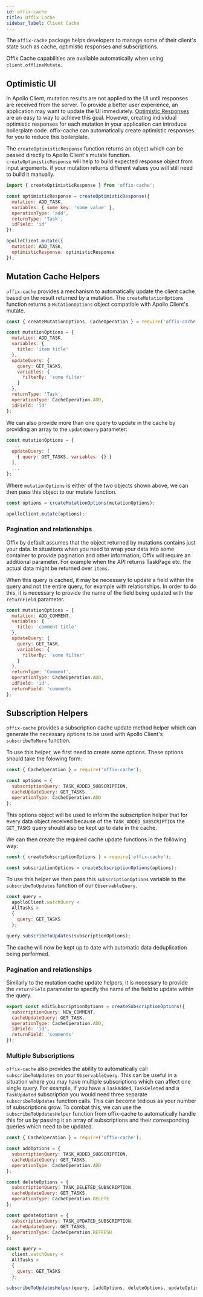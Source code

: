 ```yaml
---
id: offix-cache
title: Offix Cache
sidebar_label: Client Cache
---
```


The `offix-cache` package helps developers to manage some of their client's state such as cache, optimistic responses and subscriptions.

Offix Cache capabilities are available automatically when using `client.offlineMutate`.

## Optimistic UI

In Apollo Client, mutation results are not applied to the UI until responses are received from the server. To provide a better user experience, an application may want to update the UI immediately. [Optimistic Responses](https://www.apollographql.com/docs/react/api/react-apollo.html#graphql-mutation-options-optimisticResponse 'Optimistic Responses') are an easy to way to achieve this goal. However, creating individual optimistic responses for each mutation in your application can introduce boilerplate code. offix-cache can automatically create optimistic responses for you to reduce this boilerplate.

The `createOptimisticResponse` function returns an object which can be passed directly to Apollo Client's mutate function. `createOptimisticResponse` will help to build expected response object from input arguments.
if your mutation returns different values you will still need to build it manually.

```javascript
import { createOptimisticResponse } from 'offix-cache';

const optimisticResponse = createOptimisticResponse({
  mutation: ADD_TASK,
  variables: { some_key: 'some_value' },
  operationType: 'add',
  returnType: 'Task',
  idField: 'id'
});

apolloClient.mutate({
  mutation: ADD_TASK,
  optimisticResponse: optimisticResponse
});
```

## Mutation Cache Helpers

`offix-cache` provides a mechanism to automatically update the client cache based on the result returned by a mutation. The `createMutationOptions` function returns a `MutationOptions` object compatible with Apollo Client's mutate.

```javascript
const { createMutationOptions, CacheOperation } = require('offix-cache');

const mutationOptions = {
  mutation: ADD_TASK,
  variables: {
    title: 'item title'
  },
  updateQuery: {
    query: GET_TASKS,
    variables: {
      filterBy: 'some filter'
    }
  },
  returnType: 'Task',
  operationType: CacheOperation.ADD,
  idField: 'id'
};
```

We can also provide more than one query to update in the cache by providing an array to the `updateQuery` parameter:

```javascript
const mutationOptions = {
  ...
  updateQuery: [
    { query: GET_TASKS, variables: {} }
  ],
  ...
};
```

Where `mutationOptions` is either of the two objects shown above, we can then pass this object to our mutate function.

```javascript
const options = createMutationOptions(mutationOptions);

apolloClient.mutate(options);
```

### Pagination and relationships

Offix by default assumes that the object returned by mutations contains just your data. In situations when you need to wrap your data into some container to provide pagination and other information, Offix will require an additional parameter. For example when the API returns TaskPage etc. the actual data might be returned over `items`.

When this query is cached, it may be necessary to update a field within the query and not the entire query, for example with relationships. In order to do this, it is necessary to provide the name of the field being updated with the `returnField` parameter.

```javascript
const mutationOptions = {
  mutation: ADD_COMMENT,
  variables: {
    title: 'comment title'
  },
  updateQuery: {
    query: GET_TASK,
    variables: {
      filterBy: 'some filter'
    }
  },
  returnType: 'Comment',
  operationType: CacheOperation.ADD,
  idField: 'id',
  returnField: 'comments
};
```

## Subscription Helpers

`offix-cache` provides a subscription cache update method helper which can generate the necessary options to be used with Apollo Client's `subscribeToMore` function.

To use this helper, we first need to create some options. These options should take the folowing form:

```javascript
const { CacheOperation } = require('offix-cache');

const options = {
  subscriptionQuery: TASK_ADDED_SUBSCRIPTION,
  cacheUpdateQuery: GET_TASKS,
  operationType: CacheOperation.ADD
};
```

This options object will be used to inform the subscription helper that for every data object received because of the `TASK_ADDED_SUBSCRIPTION` the `GET_TASKS` query should also be kept up to date in the cache.

We can then create the required cache update functions in the following way:

```javascript
const { createSubscriptionOptions } = require('offix-cache');

const subscriptionOptions = createSubscriptionOptions(options);
```

To use this helper we then pass this `subscriptionOptions` variable to the `subscribeToUpdates` function of our `ObservableQuery`.

```javascript
const query =
  apolloClient.watchQuery <
  AllTasks >
  {
    query: GET_TASKS
  };

query.subscribeToUpdates(subscriptionOptions);
```

The cache will now be kept up to date with automatic data deduplication being performed.

### Pagination and relationships

Similarly to the mutation cache update helpers, it is necessary to provide the `returnField` parameter to specify the name of the field to update within the query.

```javascript
export const editSubscriptionOptions = createSubscriptionOptions({
  subscriptionQuery: NEW_COMMENT,
  cacheUpdateQuery: GET_TASK,
  operationType: CacheOperation.ADD,
  idField: 'id',
  returnField: 'comments'
});
```

### Multiple Subscriptions

`offix-cache` also provides the ability to automatically call `subscribeToUpdates` on your `ObservableQuery`. This can be useful in a situation where you may have multiple subscriptions which can affect one single query. For example, if you have a `TaskAdded`, `TaskDeleted` and a `TaskUpdated` subscription you would need three separate `subscribeToUpdates` function calls. This can become tedious as your number of subscriptions grow. To combat this, we can use the `subscribeToUpdatesHelper` function from offix-cache to automatically handle this for us by passing it an array of subscriptions and their corresponding queries which need to be updated.

```javascript
const { CacheOperation } = require('offix-cache');

const addOptions = {
  subscriptionQuery: TASK_ADDED_SUBSCRIPTION,
  cacheUpdateQuery: GET_TASKS,
  operationType: CacheOperation.ADD
};

const deleteOptions = {
  subscriptionQuery: TASK_DELETED_SUBSCRIPTION,
  cacheUpdateQuery: GET_TASKS,
  operationType: CacheOperation.DELETE
};

const updateOptions = {
  subscriptionQuery: TASK_UPDATED_SUBSCRIPTION,
  cacheUpdateQuery: GET_TASKS,
  operationType: CacheOperation.REFRESH
};

const query =
  client.watchQuery <
  AllTasks >
  {
    query: GET_TASKS
  };

subscribeToUpdatesHelper(query, [addOptions, deleteOptions, updateOptions]);
```
